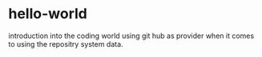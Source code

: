 # hello-world
introduction into the coding world using git hub as provider when it comes to using the repositry system data.
